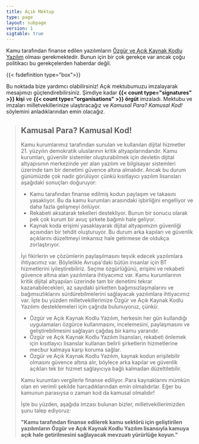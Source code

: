 ```yaml
---
title: Açık Mektup
type: page
layout: subpage
version: 1
sigtable: true
---
```


Kamu tarafından finanse edilen yazılımların [Özgür ve Açık Kaynak Kodlu Yazılım][fs] olması gerekmektedir. Bunun için bir çok gerekçe var ancak çoğu politikacı bu gerekçelerden haberdar değil.

{{< fsdefinition type="box">}}

Bu noktada bize yardımcı olabilirsiniz! Açık mektubumuzu imzalayarak mesajımızı güçlendirebilirsiniz. Şimdiye kadar **{{< count type="signatures" >}} kişi** ve **{{< count type="organisations" >}} örgüt** imzaladı. Mektubu ve imzaları milletvekillerinize ulaştıracağız ve _Kamusal Para? Kamusal Kod!_ söylemini anladıklarından emin olacağız.

> ## Kamusal Para? Kamusal Kod!
>
> Kamu kurumlarımız tarafından sunulan ve kullanılan dijital hizmetler 21\.
> yüzyılın demokratik uluslarının kritik altyapılarındandır. Kamu kurumları,
> güvenilir sistemler oluşturabilmek için devletin dijital altyapısının
> merkezinde yer alan yazılım ve bilgisayar sistemleri üzerinde tam bir
> denetimi güvence altına almalıdır. Ancak bu durum günümüzde çok nadir
> görülüyor çünkü kısıtlayıcı yazılım lisansları aşağıdaki sonuçları
> doğuruyor:
>
> - Kamu tarafından finanse edilmiş kodun paylaşım ve takasını yasaklıyor. Bu da kamu kurumları arasındaki işbirliğini engelliyor ve daha fazla gelişmeyi önlüyor.
> - Rekabeti aksatarak tekelleri destekliyor. Bunun bir sonucu olarak pek çok kurum bir avuç şirkete bağımlı hale geliyor.
> - Kaynak koda erişimi yasaklayarak dijital altyapımızın güvenliği açısından bir tehdit oluşturuyor. Bu durum arka kapıları ve güvenlik açıklarını düzeltmeyi imkansız hale getirmese de oldukça zorlaştırıyor.
>
> İyi fikirlerin ve çözümlerin paylaşılmasını teşvik edecek yazılımlara ihtiyacımız var. Böylelikle Avrupa'daki bütün insanlar için BT hizmetlerini iyileştirebiliriz. Seçme özgürlüğünü, erişimi ve rekabeti güvence altına alan yazılımlara ihtiyacımız var. Kamu kurumlarının kritik dijital altyapıları üzerinde tam bir denetimi tekrar kazanabilecekleri, az sayıdaki şirketten bağımsızlaşmalarını ve bağımsızlıklarını sürdürebilmelerini sağlayacak yazılımlara ihtiyacımız var. İşte bu yüzden milletvekillerimize Özgür ve Açık Kaynak Kodlu Yazılımı desteklemeleri için çağrıda bulunuyoruz, çünkü:
>
> - Özgür ve Açık Kaynak Kodlu Yazılım, herkesin her gün kullandığı uygulamaları özgürce kullanmasını, incelemesini, paylaşmasını ve geliştirebilmesini sağlayan çağdaş bir kamu yararıdır.
> - Özgür ve Açık Kaynak Kodlu Yazılım lisansları, rekabeti önlemek için kısıtlayıcı lisanslar kullanan belirli şirketlerin hizmetlerine mecbur kalmaya karşı koruma sağlar.
> - Özgür ve Açık Kaynak Kodlu Yazılım, kaynak kodun erişilebilir olmasını güvence altına alır, böylece arka kapılar ve güvenlik açıkları tek bir hizmet sağlayıcıya bağlı kalmadan düzeltilebilir.
>
> Kamu kurumları vergilerle finanse ediliyor. Para kaynaklarını mümkün olan en verimli şekilde harcadıklarından emin olmalıdırlar. Eğer bu kamunun parasıysa o zaman kod da kamusal olmalıdır!
>
> İşte bu yüzden, aşağıda imzası bulunan bizler, milletvekillerimizden şunu talep ediyoruz:
>
> **"Kamu tarafından finanse edilerek kamu sektörü için geliştirilen yazılımların Özgür ve Açık Kaynak Kodlu Yazılım lisansıyla kamuya açık hale getirilmesini sağlayacak mevzuatı yürürlüğe koyun."**

[fs]: https://fsfe.org/freesoftware/basics/summary.html "Özgür Yazılım herkese yazılımı kullanma, inceleme, paylaşma ve geliştirme hakkını sağlar. Bu hak ifade, basın ve mahremiyet özgürlüğü gibi diğer temel hakları desteklemeye yardımcı olur."
